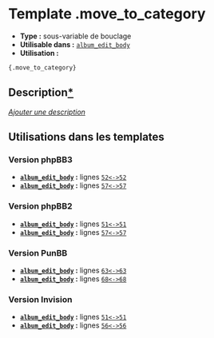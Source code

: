 # Template .move_to_category
* __Type :__ sous-variable de bouclage
* __Utilisable dans :__ [`album_edit_body`](../tpl/album_edit_body.md#readme)
* __Utilisation :__

```html
{.move_to_category}
```

## Description[*](https://fa-tvars.appspot.com/var/.move_to_category)
[*Ajouter une description*](https://fa-tvars.appspot.com/var/.move_to_category)

## Utilisations dans les templates

### Version phpBB3
* __[`album_edit_body`](../tpl/album_edit_body.md#readme) :__ lignes [`52`](../src/prosilver/album_edit_body.tpl#L52)[`<->`](../src/prosilver/album_edit_body.tpl#L52-L52)[`52`](../src/prosilver/album_edit_body.tpl#L52)
* __[`album_edit_body`](../tpl/album_edit_body.md#readme) :__ lignes [`57`](../src/prosilver/album_edit_body.tpl#L57)[`<->`](../src/prosilver/album_edit_body.tpl#L57-L57)[`57`](../src/prosilver/album_edit_body.tpl#L57)

### Version phpBB2
* __[`album_edit_body`](../tpl/album_edit_body.md#readme) :__ lignes [`51`](../src/subsilver/album_edit_body.tpl#L51)[`<->`](../src/subsilver/album_edit_body.tpl#L51-L51)[`51`](../src/subsilver/album_edit_body.tpl#L51)
* __[`album_edit_body`](../tpl/album_edit_body.md#readme) :__ lignes [`57`](../src/subsilver/album_edit_body.tpl#L57)[`<->`](../src/subsilver/album_edit_body.tpl#L57-L57)[`57`](../src/subsilver/album_edit_body.tpl#L57)

### Version PunBB
* __[`album_edit_body`](../tpl/album_edit_body.md#readme) :__ lignes [`63`](../src/punbb/album_edit_body.tpl#L63)[`<->`](../src/punbb/album_edit_body.tpl#L63-L63)[`63`](../src/punbb/album_edit_body.tpl#L63)
* __[`album_edit_body`](../tpl/album_edit_body.md#readme) :__ lignes [`68`](../src/punbb/album_edit_body.tpl#L68)[`<->`](../src/punbb/album_edit_body.tpl#L68-L68)[`68`](../src/punbb/album_edit_body.tpl#L68)

### Version Invision
* __[`album_edit_body`](../tpl/album_edit_body.md#readme) :__ lignes [`51`](../src/invision/album_edit_body.tpl#L51)[`<->`](../src/invision/album_edit_body.tpl#L51-L51)[`51`](../src/invision/album_edit_body.tpl#L51)
* __[`album_edit_body`](../tpl/album_edit_body.md#readme) :__ lignes [`56`](../src/invision/album_edit_body.tpl#L56)[`<->`](../src/invision/album_edit_body.tpl#L56-L56)[`56`](../src/invision/album_edit_body.tpl#L56)

